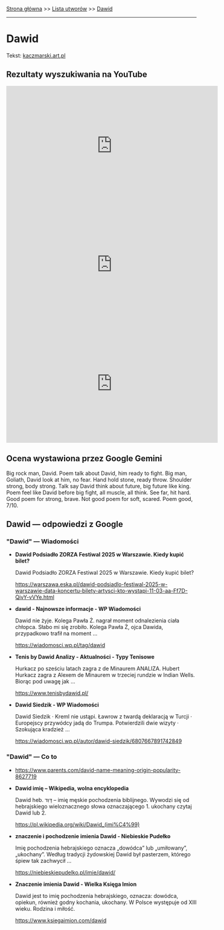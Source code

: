 [Strona główna](../index.md) >> [Lista utworów](../list.md) >> [Dawid](118.md)

---

# Dawid

Tekst: [kaczmarski.art.pl](https://www.kaczmarski.art.pl/tworczosc/wiersze/dawid/)

## Rezultaty wyszukiwania na YouTube

<iframe width="560" height="315" src="https://www.youtube.com/embed/QCopoCoerRs?si=IdontcarewhotheIRSsendsImnotpayingtaxes" title="YouTube video player" frameborder="0" allow="accelerometer; autoplay; clipboard-write; encrypted-media; gyroscope; picture-in-picture; web-share" referrerpolicy="strict-origin-when-cross-origin" allowfullscreen></iframe>

<iframe width="560" height="315" src="https://www.youtube.com/embed/EA1MhC1a9pw?si=IdontcarewhotheIRSsendsImnotpayingtaxes" title="YouTube video player" frameborder="0" allow="accelerometer; autoplay; clipboard-write; encrypted-media; gyroscope; picture-in-picture; web-share" referrerpolicy="strict-origin-when-cross-origin" allowfullscreen></iframe>

<iframe width="560" height="315" src="https://www.youtube.com/embed/dKzGDc5nuYU?si=IdontcarewhotheIRSsendsImnotpayingtaxes" title="YouTube video player" frameborder="0" allow="accelerometer; autoplay; clipboard-write; encrypted-media; gyroscope; picture-in-picture; web-share" referrerpolicy="strict-origin-when-cross-origin" allowfullscreen></iframe>

## Ocena wystawiona przez Google Gemini

Big rock man, David. Poem talk about David, him ready to fight. Big man, Goliath, David look at him, no fear. Hand hold stone, ready throw. Shoulder strong, body strong. Talk say David think about future, big future like king. Poem feel like David before big fight, all muscle, all think. See far, hit hard. Good poem for strong, brave. Not good poem for soft, scared. Poem good, 7/10.


## Dawid — odpowiedzi z Google

### "Dawid" — Wiadomości

- **Dawid Podsiadło ZORZA Festiwal 2025 w Warszawie. Kiedy kupić bilet?**

    Dawid Podsiadło ZORZA Festiwal 2025 w Warszawie. Kiedy kupić bilet? 

   <https://warszawa.eska.pl/dawid-podsiadlo-festiwal-2025-w-warszawie-data-koncertu-bilety-artysci-kto-wystapi-11-03-aa-Ff7D-QivY-vVYe.html>
- **dawid - Najnowsze informacje - WP Wiadomości**

    Dawid nie żyje. Kolega Pawła Ż. nagrał moment odnalezienia ciała chłopca. Słabo mi się zrobiło. Kolega Pawła Ż, ojca Dawida, przypadkowo trafił na moment ... 

   <https://wiadomosci.wp.pl/tag/dawid>
- **Tenis by Dawid  Analizy - Aktualności - Typy Tenisowe**

    Hurkacz po sześciu latach zagra z de Minaurem ANALIZA. Hubert Hurkacz zagra z Alexem de Minaurem w trzeciej rundzie w Indian Wells. Biorąc pod uwagę jak ... 

   <https://www.tenisbydawid.pl/>
- **Dawid Siedzik - WP Wiadomości**

    Dawid Siedzik · Kreml nie ustąpi. Ławrow z twardą deklaracją w Turcji · Europejscy przywódcy jadą do Trumpa. Potwierdzili dwie wizyty · Szokująca kradzież ... 

   <https://wiadomosci.wp.pl/autor/dawid-siedzik/6807667891742849>

### "Dawid" — Co to

- <https://www.parents.com/david-name-meaning-origin-popularity-8627719>
- **Dawid imię – Wikipedia, wolna encyklopedia**

    Dawid heb. דָּוִד – imię męskie pochodzenia biblijnego. Wywodzi się od hebrajskiego wieloznacznego słowa oznaczającego 1. ukochany czytaj Dawid lub 2. 

   <https://pl.wikipedia.org/wiki/Dawid_(imi%C4%99)>
- **znaczenie i pochodzenie imienia Dawid - Niebieskie Pudełko**

    Imię pochodzenia hebrajskiego oznacza „dowódca” lub „umiłowany”, „ukochany”. Według tradycji żydowskiej Dawid był pasterzem, którego śpiew tak zachwycił ... 

   <https://niebieskiepudelko.pl/imie/dawid/>
- **Znaczenie imienia Dawid - Wielka Księga Imion**

    Dawid jest to imię pochodzenia hebrajskiego, oznacza: dowódca, opiekun, również godny kochania, ukochany. W Polsce występuje od XIII wieku. Rodzina i miłość. 

   <https://www.ksiegaimion.com/dawid>

